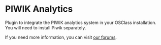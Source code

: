 PIWIK Analytics
==============

Plugin to integrate the PIWIK analytics system in your OSClass installation.
You will need to install Piwik separately.

If you need more information, you can visit [our forums](http://forums.osclass.org/).

